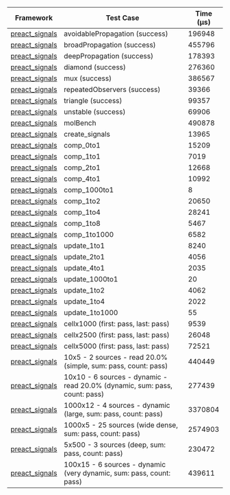 | Framework | Test Case | Time (μs) |
| --- | --- | --- |
| [preact_signals](https://pub.dev/packages/preact_signals) | avoidablePropagation (success) | 196948 |
| [preact_signals](https://pub.dev/packages/preact_signals) | broadPropagation (success) | 455796 |
| [preact_signals](https://pub.dev/packages/preact_signals) | deepPropagation (success) | 178393 |
| [preact_signals](https://pub.dev/packages/preact_signals) | diamond (success) | 276360 |
| [preact_signals](https://pub.dev/packages/preact_signals) | mux (success) | 386567 |
| [preact_signals](https://pub.dev/packages/preact_signals) | repeatedObservers (success) | 39366 |
| [preact_signals](https://pub.dev/packages/preact_signals) | triangle (success) | 99357 |
| [preact_signals](https://pub.dev/packages/preact_signals) | unstable (success) | 69906 |
| [preact_signals](https://pub.dev/packages/preact_signals) | molBench | 490878 |
| [preact_signals](https://pub.dev/packages/preact_signals) | create_signals | 13965 |
| [preact_signals](https://pub.dev/packages/preact_signals) | comp_0to1 | 15209 |
| [preact_signals](https://pub.dev/packages/preact_signals) | comp_1to1 | 7019 |
| [preact_signals](https://pub.dev/packages/preact_signals) | comp_2to1 | 12668 |
| [preact_signals](https://pub.dev/packages/preact_signals) | comp_4to1 | 10992 |
| [preact_signals](https://pub.dev/packages/preact_signals) | comp_1000to1 | 8 |
| [preact_signals](https://pub.dev/packages/preact_signals) | comp_1to2 | 20650 |
| [preact_signals](https://pub.dev/packages/preact_signals) | comp_1to4 | 28241 |
| [preact_signals](https://pub.dev/packages/preact_signals) | comp_1to8 | 5467 |
| [preact_signals](https://pub.dev/packages/preact_signals) | comp_1to1000 | 6582 |
| [preact_signals](https://pub.dev/packages/preact_signals) | update_1to1 | 8240 |
| [preact_signals](https://pub.dev/packages/preact_signals) | update_2to1 | 4056 |
| [preact_signals](https://pub.dev/packages/preact_signals) | update_4to1 | 2035 |
| [preact_signals](https://pub.dev/packages/preact_signals) | update_1000to1 | 20 |
| [preact_signals](https://pub.dev/packages/preact_signals) | update_1to2 | 4062 |
| [preact_signals](https://pub.dev/packages/preact_signals) | update_1to4 | 2022 |
| [preact_signals](https://pub.dev/packages/preact_signals) | update_1to1000 | 55 |
| [preact_signals](https://pub.dev/packages/preact_signals) | cellx1000 (first: pass, last: pass) | 9539 |
| [preact_signals](https://pub.dev/packages/preact_signals) | cellx2500 (first: pass, last: pass) | 26048 |
| [preact_signals](https://pub.dev/packages/preact_signals) | cellx5000 (first: pass, last: pass) | 72521 |
| [preact_signals](https://pub.dev/packages/preact_signals) | 10x5 - 2 sources - read 20.0% (simple, sum: pass, count: pass) | 440449 |
| [preact_signals](https://pub.dev/packages/preact_signals) | 10x10 - 6 sources - dynamic - read 20.0% (dynamic, sum: pass, count: pass) | 277439 |
| [preact_signals](https://pub.dev/packages/preact_signals) | 1000x12 - 4 sources - dynamic (large, sum: pass, count: pass) | 3370804 |
| [preact_signals](https://pub.dev/packages/preact_signals) | 1000x5 - 25 sources (wide dense, sum: pass, count: pass) | 2574903 |
| [preact_signals](https://pub.dev/packages/preact_signals) | 5x500 - 3 sources (deep, sum: pass, count: pass) | 230472 |
| [preact_signals](https://pub.dev/packages/preact_signals) | 100x15 - 6 sources - dynamic (very dynamic, sum: pass, count: pass) | 439611 |
